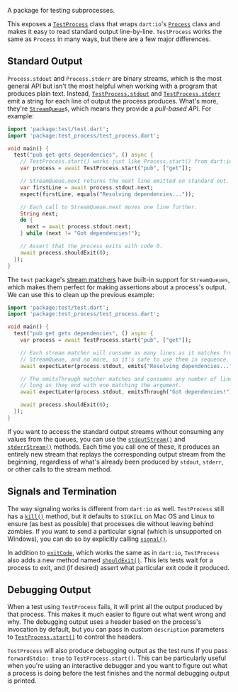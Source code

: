 A package for testing subprocesses.

This exposes a [`TestProcess`][TestProcess] class that wraps `dart:io`'s
[`Process`][Process] class and makes it easy to read standard output
line-by-line. `TestProcess` works the same as `Process` in many ways, but there
are a few major differences.

[TestProcess]: https://www.dartdocs.org/documentation/test_process/latest/test_process/TestProcess-class.html
[Process]: https://api.dartlang.org/stable/latest/dart-io/Process-class.html

## Standard Output

`Process.stdout` and `Process.stderr` are binary streams, which is the most
general API but isn't the most helpful when working with a program that produces
plain text. Instead, [`TestProcess.stdout`][stdout] and
[`TestProcess.stderr`][stderr] emit a string for each line of output the process
produces. What's more, they're [`StreamQueue`][StreamQueue]s, which means
they provide a *pull-based API*. For example:

[stdout]: https://www.dartdocs.org/documentation/test_process/latest/test_process/TestProcess/stdout.html
[stderr]: https://www.dartdocs.org/documentation/test_process/latest/test_process/TestProcess/stderr.html
[StreamQueue]: https://www.dartdocs.org/documentation/async/latest/async/StreamQueue-class.html

```dart
import 'package:test/test.dart';
import 'package:test_process/test_process.dart';

void main() {
  test("pub get gets dependencies", () async {
    // TestProcess.start() works just like Process.start() from dart:io.
    var process = await TestProcess.start("pub", ["get"]);

    // StreamQueue.next returns the next line emitted on standard out.
    var firstLine = await process.stdout.next;
    expect(firstLine, equals("Resolving dependencies..."));

    // Each call to StreamQueue.next moves one line further.
    String next;
    do {
      next = await process.stdout.next;
    } while (next != "Got dependencies!");

    // Assert that the process exits with code 0.
    await process.shouldExit(0);
  });
}
```

The `test` package's [stream matchers][] have built-in support for
`StreamQueues`, which makes them perfect for making assertions about a process's
output. We can use this to clean up the previous example:

[stream matchers]: https://github.com/dart-lang/test#stream-matchers

```dart
import 'package:test/test.dart';
import 'package:test_process/test_process.dart';

void main() {
  test("pub get gets dependencies", () async {
    var process = await TestProcess.start("pub", ["get"]);

    // Each stream matcher will consume as many lines as it matches from a
    // StreamQueue, and no more, so it's safe to use them in sequence.
    await expectLater(process.stdout, emits("Resolving dependencies..."));

    // The emitsThrough matcher matches and consumes any number of lines, as
    // long as they end with one matching the argument.
    await expectLater(process.stdout, emitsThrough("Got dependencies!"));

    await process.shouldExit(0);
  });
}
```

If you want to access the standard output streams without consuming any values
from the queues, you can use the [`stdoutStream()`][stdoutStream] and
[`stderrStream()`][stderrStream] methods. Each time you call one of these, it
produces an entirely new stream that replays the corresponding output stream
from the beginning, regardless of what's already been produced by `stdout`,
`stderr`, or other calls to the stream method.

[stdoutStream]: https://www.dartdocs.org/documentation/test_process/latest/test_process/TestProcess/stdoutStream.html
[stderrStream]: https://www.dartdocs.org/documentation/test_process/latest/test_process/TestProcess/stderrStream.html

## Signals and Termination

The way signaling works is different from `dart:io` as well. `TestProcess` still
has a [`kill()`][kill] method, but it defaults to `SIGKILL` on Mac OS and Linux
to ensure (as best as possible) that processes die without leaving behind
zombies. If you want to send a particular signal (which is unsupported on
Windows), you can do so by explicitly calling [`signal()`][signal].

[kill]: https://www.dartdocs.org/documentation/test_process/latest/test_process/TestProcess/kill.html
[signal]: https://www.dartdocs.org/documentation/test_process/latest/test_process/TestProcess/signal.html

In addition to [`exitCode`][exitCode], which works the same as in `dart:io`,
`TestProcess` also adds a new method named [`shouldExit()`][shouldExit]. This
lets tests wait for a process to exit, and (if desired) assert what particular
exit code it produced.

[exitCode]: https://www.dartdocs.org/documentation/test_process/latest/test_process/TestProcess/exitCode.html
[shouldExit]: https://www.dartdocs.org/documentation/test_process/latest/test_process/TestProcess/shouldExit.html

## Debugging Output

When a test using `TestProcess` fails, it will print all the output produced by
that process. This makes it much easier to figure out what went wrong and why.
The debugging output uses a header based on the process's invocation by
default, but you can pass in custom `description` parameters to
[`TestProcess.start()`][start] to control the headers.

[start]: https://www.dartdocs.org/documentation/test_process/latest/test_process/TestProcess/start.html

`TestProcess` will also produce debugging output as the test runs if you pass
`forwardStdio: true` to `TestProcess.start()`. This can be particularly useful
when you're using an interactive debugger and you want to figure out what a
process is doing before the test finishes and the normal debugging output is
printed.
